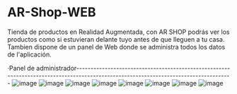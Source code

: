 # AR-Shop-WEB
Tienda de productos en Realidad Augmentada, con AR SHOP podrás ver los productos como si estuvieran delante tuyo antes de que lleguen a tu casa. Tambien dispone de un panel de Web donde se administra todos los datos de l'aplicación.


·Panel de administrador-------------------------------------------------------------------------------------------------------------------------------------
![image](https://github.com/IGprojects/AR-Shop/blob/main/assets/Captura1.png)
![image](https://github.com/IGprojects/AR-Shop/blob/main/assets/Captura2.png)
![image](https://github.com/IGprojects/AR-Shop/blob/main/assets/Captura3.png)
![image](https://github.com/IGprojects/AR-Shop/blob/main/assets/Captura4.png)
![image](https://github.com/IGprojects/AR-Shop/blob/main/assets/Captura5.png)
![image](https://github.com/IGprojects/AR-Shop/blob/main/assets/Captura6.png)
![image](https://github.com/IGprojects/AR-Shop/blob/main/assets/Captura7.png)
![image](https://github.com/IGprojects/AR-Shop/blob/main/assets/Captura8.png)
